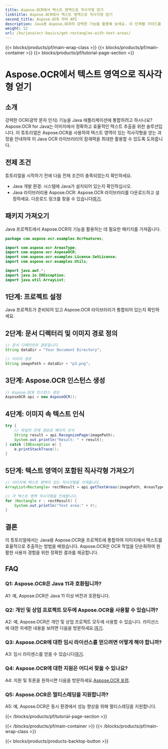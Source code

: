 ```yaml
---
title: Aspose.OCR에서 텍스트 영역으로 직사각형 얻기
linktitle: Aspose.OCR에서 텍스트 영역으로 직사각형 얻기
second_title: Aspose.OCR 자바 API
description: Java용 Aspose.OCR의 강력한 기능을 활용해 보세요. 이 단계별 가이드를 통해 이미지에서 텍스트를 원활하게 추출하는 방법을 알아보세요. 효율적인 텍스트 인식을 위해 지금 다운로드하세요.
weight: 12
url: /ko/java/ocr-basics/get-rectangles-with-text-areas/
---
```


{{< blocks/products/pf/main-wrap-class >}}
{{< blocks/products/pf/main-container >}}
{{< blocks/products/pf/tutorial-page-section >}}

# Aspose.OCR에서 텍스트 영역으로 직사각형 얻기

## 소개

강력한 OCR(광학 문자 인식) 기능을 Java 애플리케이션에 통합하려고 하시나요? Aspose.OCR for Java는 이미지에서 정확하고 효율적인 텍스트 추출을 위한 솔루션입니다. 이 튜토리얼은 Aspose.OCR을 사용하여 텍스트 영역이 있는 직사각형을 얻는 과정을 안내하여 이 Java OCR 라이브러리의 잠재력을 최대한 활용할 수 있도록 도와줍니다.

## 전제 조건

튜토리얼을 시작하기 전에 다음 전제 조건이 충족되었는지 확인하세요.

- Java 개발 환경: 시스템에 Java가 설치되어 있는지 확인하십시오.
-  Java 라이브러리용 Aspose.OCR: Aspose.OCR 라이브러리를 다운로드하고 설정하세요. 다운로드 링크를 찾을 수 있습니다[여기](https://releases.aspose.com/ocr/java/).

## 패키지 가져오기

Java 프로젝트에서 Aspose.OCR의 기능을 활용하는 데 필요한 패키지를 가져옵니다.

```java
package com.aspose.ocr.examples.OcrFeatures;

import com.aspose.ocr.AreasType;
import com.aspose.ocr.AsposeOCR;
import com.aspose.ocr.examples.License.SetLicense;
import com.aspose.ocr.examples.Utils;

import java.awt.*;
import java.io.IOException;
import java.util.ArrayList;
```

## 1단계: 프로젝트 설정

Java 프로젝트가 준비되어 있고 Aspose.OCR 라이브러리가 통합되어 있는지 확인하세요.

## 2단계: 문서 디렉터리 및 이미지 경로 정의

```java
// 문서 디렉터리의 경로입니다.
String dataDir = "Your Document Directory";

// 이미지 경로
String imagePath = dataDir + "p3.png";
```

## 3단계: Aspose.OCR 인스턴스 생성

```java
// Aspose.OCR 인스턴스 생성
AsposeOCR api = new AsposeOCR();
```

## 4단계: 이미지 속 텍스트 인식

```java
try {
    // 파일의 전체 경로로 페이지 인식
    String result = api.RecognizePage(imagePath);
    System.out.println("Result: " + result);
} catch (IOException e) {
    e.printStackTrace();
}
```

## 5단계: 텍스트 영역이 포함된 직사각형 가져오기

```java
// 이미지에 텍스트 영역이 있는 직사각형을 가져옵니다.
ArrayList<Rectangle> rectResult = api.getTextAreas(imagePath, AreasType.PARAGRAPHS, true);

// 각 텍스트 영역 직사각형을 인쇄합니다.
for (Rectangle r : rectResult) {
    System.out.println("Text area:" + r);
}
```

## 결론

이 튜토리얼에서는 Java용 Aspose.OCR을 프로젝트에 통합하여 이미지에서 텍스트를 효율적으로 추출하는 방법을 배웠습니다. Aspose.OCR은 OCR 작업을 단순화하여 원활한 사용자 경험을 위한 정확한 결과를 제공합니다.

## FAQ

### Q1: Aspose.OCR은 Java 11과 호환됩니까?

A1: 예, Aspose.OCR은 Java 11 이상 버전과 호환됩니다.

### Q2: 개인 및 상업 프로젝트 모두에 Aspose.OCR을 사용할 수 있습니까?

 A2: 예, Aspose.OCR은 개인 및 상업 프로젝트 모두에 사용할 수 있습니다. 라이선스에 대한 자세한 내용을 보려면 다음을 방문하세요.[여기](https://purchase.aspose.com/buy).

### Q3: Aspose.OCR에 대한 임시 라이선스를 얻으려면 어떻게 해야 합니까?

 A3: 임시 라이센스를 얻을 수 있습니다[여기](https://purchase.aspose.com/temporary-license/).

### Q4: Aspose.OCR에 대한 지원은 어디서 찾을 수 있나요?

 A4: 지원 및 토론을 원하시면 다음을 방문하세요.[Aspose.OCR 포럼](https://forum.aspose.com/c/ocr/16).

### Q5: Aspose.OCR은 멀티스레딩을 지원합니까?

A5: 예, Aspose.OCR은 동시 환경에서 성능 향상을 위해 멀티스레딩을 지원합니다.

{{< /blocks/products/pf/tutorial-page-section >}}

{{< /blocks/products/pf/main-container >}}
{{< /blocks/products/pf/main-wrap-class >}}

{{< blocks/products/products-backtop-button >}}
